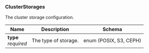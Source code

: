 
<a name="clusterstorages"></a>
### ClusterStorages
The cluster storage configuration.


|Name|Description|Schema|
|---|---|---|
|**type**  <br>*required*|The type of storage.|enum (POSIX, S3, CEPH)|



